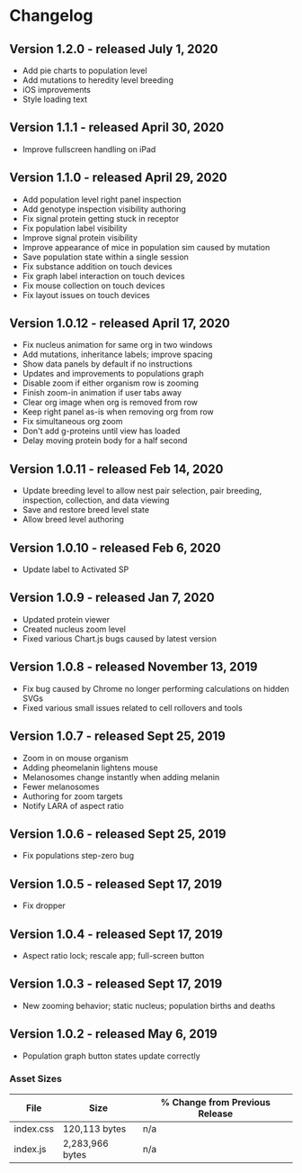 # Changelog
## Version 1.2.0 - released July 1, 2020

- Add pie charts to population level
- Add mutations to heredity level breeding
- iOS improvements
- Style loading text

## Version 1.1.1 - released April 30, 2020

- Improve fullscreen handling on iPad

## Version 1.1.0 - released April 29, 2020

- Add population level right panel inspection
- Add genotype inspection visibility authoring
- Fix signal protein getting stuck in receptor
- Fix population label visibility
- Improve signal protein visibility
- Improve appearance of mice in population sim caused by mutation
- Save population state within a single session
- Fix substance addition on touch devices
- Fix graph label interaction on touch devices
- Fix mouse collection on touch devices
- Fix layout issues on touch devices

## Version 1.0.12 - released April 17, 2020

- Fix nucleus animation for same org in two windows
- Add mutations, inheritance labels; improve spacing
- Show data panels by default if no instructions
- Updates and improvements to populations graph
- Disable zoom if either organism row is zooming
- Finish zoom-in animation if user tabs away
- Clear org image when org is removed from row
- Keep right panel as-is when removing org from row
- Fix simultaneous org zoom
- Don't add g-proteins until view has loaded
- Delay moving protein body for a half second

## Version 1.0.11 - released Feb 14, 2020

- Update breeding level to allow nest pair selection, pair breeding, inspection, collection, and data viewing
- Save and restore breed level state
- Allow breed level authoring

## Version 1.0.10 - released Feb 6, 2020

- Update label to Activated SP

## Version 1.0.9 - released Jan 7, 2020

- Updated protein viewer
- Created nucleus zoom level
- Fixed various Chart.js bugs caused by latest version

## Version 1.0.8 - released November 13, 2019

- Fix bug caused by Chrome no longer performing calculations on hidden SVGs
- Fixed various small issues related to cell rollovers and tools

## Version 1.0.7 - released Sept 25, 2019

- Zoom in on mouse organism
- Adding pheomelanin lightens mouse
- Melanosomes change instantly when adding melanin
- Fewer melanosomes
- Authoring for zoom targets
- Notify LARA of aspect ratio


## Version 1.0.6 - released Sept 25, 2019

- Fix populations step-zero bug

## Version 1.0.5 - released Sept 17, 2019

- Fix dropper

## Version 1.0.4 - released Sept 17, 2019

- Aspect ratio lock; rescale app; full-screen button

## Version 1.0.3 - released Sept 17, 2019

- New zooming behavior; static nucleus; population births and deaths

## Version 1.0.2 - released May 6, 2019

- Population graph button states update correctly

### Asset Sizes

| File | Size | % Change from Previous Release |
|---|---|---|
| index.css | 120,113 bytes | n/a |
| index.js | 2,283,966 bytes | n/a |